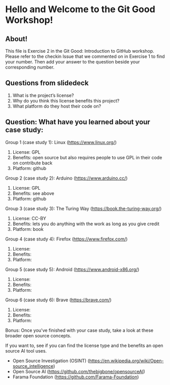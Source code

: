 # Hello and Welcome to the Git Good Workshop! 

## About! 

This file is Exercise 2 in the Git Good: Introduction to GitHub workshop. 
Please refer to the checkin Issue that we commented on in Exercise 1 to find your number. Then add your answer to the question beside your corresponding number.

## Questions from slidedeck
1. What is the project’s license?
2. Why do you think this license benefits this project?
3. What platform do they host their code on?

## Question: What have you learned about your case study:

Group 1 (case study 1): Linux (https://www.linux.org/)
1. License: GPL
2. Benefits: open source but also requires people to use GPL in their code on contribute back
3. Platform: github

Group 2 (case study 2): Arduino (https://www.arduino.cc/)
1. License: GPL
2. Benefits: see above
3. Platform: github

Group 3 (case study 3): The Turing Way (https://book.the-turing-way.org/)
1. License: CC-BY
2. Benefits: lets you do anything with the work as long as you give credit
3. Platform: book

Group 4 (case study 4): Firefox (https://www.firefox.com/)
1. License: 
2. Benefits:
3. Platform:

Group 5 (case study 5): Android (https://www.android-x86.org/)
1. License: 
2. Benefits:
3. Platform:

Group 6 (case study 6): Brave (https://brave.com/)
1. License: 
2. Benefits:
3. Platform:
   
Bonus:
Once you've finished with your case study, take a look at these broader open source concepts.  
  
If you want to, see if you can find the license type and the benefits an open source AI tool uses.  
  
- Open Source Investigation (OSINT) (https://en.wikipedia.org/wiki/Open-source_intelligence)  
- Open Source AI (https://github.com/thebigbone/opensourceAI)  
- Farama Foundation (https://github.com/Farama-Foundation)  
